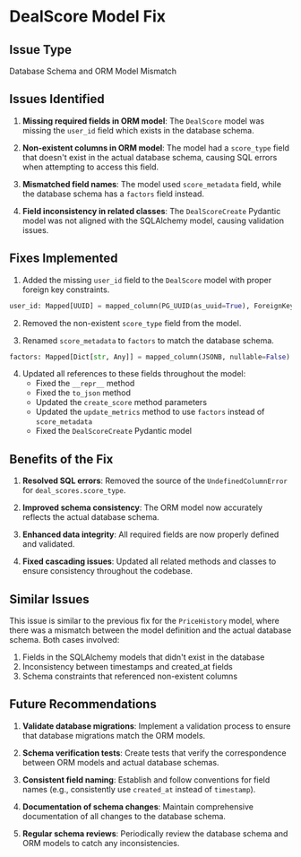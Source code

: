 # DealScore Model Fix

## Issue Type
Database Schema and ORM Model Mismatch

## Issues Identified

1. **Missing required fields in ORM model**: The `DealScore` model was missing the `user_id` field which exists in the database schema.

2. **Non-existent columns in ORM model**: The model had a `score_type` field that doesn't exist in the actual database schema, causing SQL errors when attempting to access this field.

3. **Mismatched field names**: The model used `score_metadata` field, while the database schema has a `factors` field instead.

4. **Field inconsistency in related classes**: The `DealScoreCreate` Pydantic model was not aligned with the SQLAlchemy model, causing validation issues.

## Fixes Implemented

1. Added the missing `user_id` field to the `DealScore` model with proper foreign key constraints.
```python
user_id: Mapped[UUID] = mapped_column(PG_UUID(as_uuid=True), ForeignKey("users.id", ondelete="CASCADE"))
```

2. Removed the non-existent `score_type` field from the model.

3. Renamed `score_metadata` to `factors` to match the database schema.
```python
factors: Mapped[Dict[str, Any]] = mapped_column(JSONB, nullable=False)
```

4. Updated all references to these fields throughout the model:
   - Fixed the `__repr__` method
   - Fixed the `to_json` method
   - Updated the `create_score` method parameters
   - Updated the `update_metrics` method to use `factors` instead of `score_metadata`
   - Fixed the `DealScoreCreate` Pydantic model

## Benefits of the Fix

1. **Resolved SQL errors**: Removed the source of the `UndefinedColumnError` for `deal_scores.score_type`.

2. **Improved schema consistency**: The ORM model now accurately reflects the actual database schema.

3. **Enhanced data integrity**: All required fields are now properly defined and validated.

4. **Fixed cascading issues**: Updated all related methods and classes to ensure consistency throughout the codebase.

## Similar Issues

This issue is similar to the previous fix for the `PriceHistory` model, where there was a mismatch between the model definition and the actual database schema. Both cases involved:

1. Fields in the SQLAlchemy models that didn't exist in the database
2. Inconsistency between timestamps and created_at fields
3. Schema constraints that referenced non-existent columns

## Future Recommendations

1. **Validate database migrations**: Implement a validation process to ensure that database migrations match the ORM models.

2. **Schema verification tests**: Create tests that verify the correspondence between ORM models and actual database schemas.

3. **Consistent field naming**: Establish and follow conventions for field names (e.g., consistently use `created_at` instead of `timestamp`).

4. **Documentation of schema changes**: Maintain comprehensive documentation of all changes to the database schema.

5. **Regular schema reviews**: Periodically review the database schema and ORM models to catch any inconsistencies. 